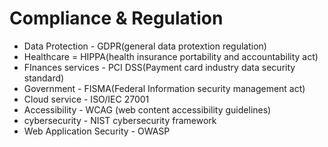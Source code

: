 # Compliance & Regulation
  - Data Protection - GDPR(general data protextion regulation)
  - Healthcare = HIPPA(health insurance portability and accountability act)
  - FInances services - PCI DSS(Payment card industry data security standard)
  - Government - FISMA(Federal Information security management act)
  - Cloud service - ISO/IEC 27001
  - Accessibility - WCAG (web content accessibility guidelines)
  - cybersecurity - NIST cybersecurity framework
  - Web Application Security - OWASP
